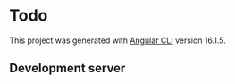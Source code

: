# Todo

This project was generated with [Angular CLI](https://github.com/angular/angular-cli) version 16.1.5.

## Development server

